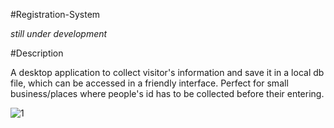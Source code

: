 #Registration-System

*still under development*

#Description

A desktop application to collect visitor's information and save it in a local db file, which can be accessed in a friendly interface.
Perfect for small business/places where people's id has to be collected before their entering.



![1](https://user-images.githubusercontent.com/99507279/210362494-e68ac5c3-1958-46eb-9d15-71d6d4fe1d53.PNG)
